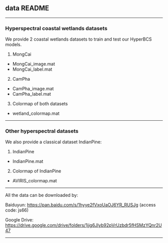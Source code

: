 ## data README
***
### Hyperspectral coastal wetlands datasets
We provide 2 coastal wetlands datasets to train and test our HyperBCS models.
1. MongCai
* MongCai_image.mat
* MongCai_label.mat

2. CamPha
* CamPha_image.mat
* CamPha_label.mat

3. Colormap of both datasets
* wetland_colormap.mat
***
### Other hyperspectral datasets
We also provide a classical dataset IndianPine:
1. IndianPine
* IndianPine.mat
2. Colormap of IndianPine
* AVIRIS_colormap.mat
***
All the data can be downloaded by:  

Baiduyun: https://pan.baidu.com/s/1hyye2fVxoUaOJ6YR_RUSJg
(access code: js66)

Google Drive: https://drive.google.com/drive/folders/1jjg6Jlyb92pVrUzbdr5fHSMzYQnr2U47
***